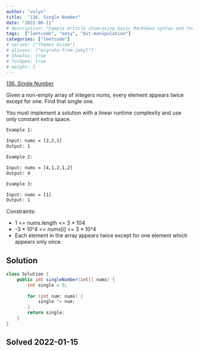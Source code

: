 ```yaml
---
author: "volyx"
title:  "136. Single Number"
date: "2021-06-11"
# description: "Sample article showcasing basic Markdown syntax and formatting for HTML elements."
tags:  ["leetcode", "easy", "bit-manipulation"]
categories: ["leetcode"]
# series: ["Themes Guide"]
# aliases: ["migrate-from-jekyl"]
# ShowToc: true
# TocOpen: true
# weight: 2
---
```


[136. Single Number](https://leetcode.com/problems/single-number/)

Given a non-empty array of integers nums, every element appears twice except for one. Find that single one.

You must implement a solution with a linear runtime complexity and use only constant extra space.

```txt
Example 1:

Input: nums = [2,2,1]
Output: 1

Example 2:

Input: nums = [4,1,2,1,2]
Output: 4

Example 3:

Input: nums = [1]
Output: 1
```

Constraints:

- 1 <= nums.length <= 3 * 104
- -3 * 10^4 <= nums[i] <= 3 * 10^4
- Each element in the array appears twice except for one element which appears only once.

## Solution

```java
class Solution {
    public int singleNumber(int[] nums) {
        int single = 0;
        
        for (int num: nums) {
            single ^= num;
        }
        return single;
    }
}
```

## Solved 2022-01-15

